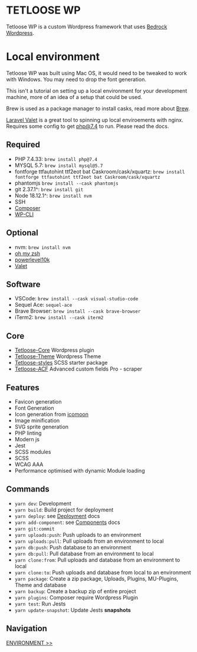 # TETLOOSE WP

Tetloose WP is a custom Wordpress framework that uses [Bedrock Wordpress](https://roots.io/bedrock/).
# Local environment

Tetloose WP was built using Mac OS, it would need to be tweaked to work with Windows. You may need to drop the font generation.

This isn't a tutorial on setting up a local environment for your development machine, more of an idea of a setup that could be used.

Brew is used as a package manager to install casks, read more about [Brew](https://brew.sh/).

[Laravel Valet](https://laravel.com/docs/9.x/) is a great tool to spinning up local enviroements with nginx. Requires some config to get php@7.4 to run. Please read the docs.

## Required

- PHP 7.4.33: `brew install php@7.4`
- MYSQL 5.7: `brew install mysql@5.7`
- fontforge ttfautohint ttf2eot bat Caskroom/cask/xquartz: `brew install fontforge ttfautohint ttf2eot bat Caskroom/cask/xquartz`
- phantomjs `brew install --cask phantomjs`
- git 2.37.1^: `brew install git`
- Node 18.12.1^: `brew install nvm`
- SSH
- [Composer](https://getcomposer.org/doc/00-intro.md)
- [WP-CLI](https://wp-cli.org/)

## Optional

- nvm: `brew install nvm`
- [oh my zsh](https://ohmyz.sh/)
- [powerlevel10k](https://github.com/romkatv/powerlevel10k)
- [Valet](https://laravel.com/docs/9.x/)

## Software

- VSCode: `brew install --cask visual-studio-code`
- Sequel Ace: `sequel-ace`
- Brave Browser: `brew install --cask brave-browser`
- iTerm2: `brew install --cask iterm2`
## Core

- [Tetloose-Core](https://github.com/tetloose/tetloose-core) Wordpress plugin
- [Tetloose-Theme](https://github.com/tetloose/tetloose-theme) Wordpress Theme
- [Tetloose-styles](https://github.com/tetloose/tetloose-styles) SCSS starter package
- [Tetloose-ACF](https://github.com/tetloose/tetloose-ACF) Advanced custom fields Pro - scraper

## Features

- Favicon generation
- Font Generation
- Icon generation from [icomoon](https://icomoon.io/)
- Image minification
- SVG sprite generation
- PHP linting
- Modern js
- Jest
- SCSS modules
- SCSS
- WCAG AAA
- Performance optimised with dynamic Module loading

## Commands

- `yarn dev`: Development
- `yarn build`: Build project for deployment
- `yarn deploy`: see [Deployment](../Deployment/setup.md) docs
- `yarn add-component`: see [Components](../Development/components.md) docs
- `yarn git:commit`
- `yarn uploads:push`: Push uploads to an environment
- `yarn uploads:pull`: Pull uploads from an environment to local
- `yarn db:push`: Push database to an environment
- `yarn db:pull`: Pull database from an environment to local
- `yarn clone:from`: Pull uploads and database from an environment to local
- `yarn clone:to`: Push uploads and database from local to an environment
- `yarn package`: Create a zip package, Uploads, Plugins, MU-Plugins, Theme and database
- `yarn backup`: Create a backup zip of entire project
- `yarn plugins`: Composer require Wordpress Plugin
- `yarn test`: Run Jests
- `yarn update-snapshot`: Update Jests **snapshots**

## Navigation

[ENVIRONMENT >>](Docs/Setup/environment.md)
